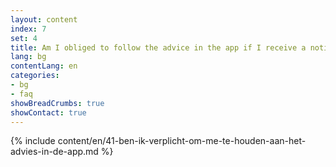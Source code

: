 ```yaml
---
layout: content
index: 7
set: 4
title: Am I obliged to follow the advice in the app if I receive a notification?
lang: bg
contentLang: en
categories:
- bg
- faq
showBreadCrumbs: true
showContact: true
---
```

{% include content/en/41-ben-ik-verplicht-om-me-te-houden-aan-het-advies-in-de-app.md %}
